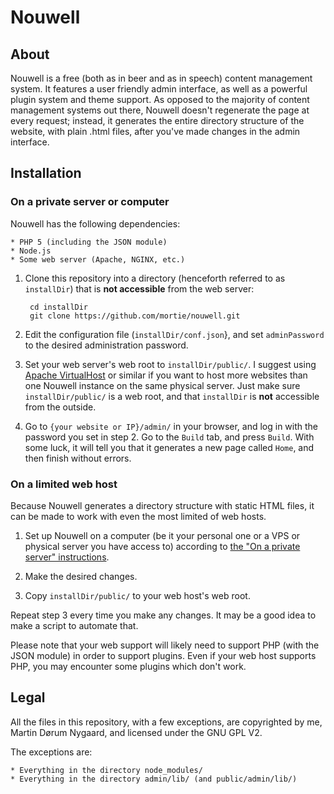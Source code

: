 # Nouwell

## About
Nouwell is a free (both as in beer and as in speech) content management system. It features a user friendly admin interface, as well as a powerful plugin system and theme support. As opposed to the majority of content management systems out there, Nouwell doesn't regenerate the page at every request; instead, it generates the entire directory structure of the website, with plain .html files, after you've made changes in the admin interface.

## Installation

### On a private server or computer
Nouwell has the following dependencies:

    * PHP 5 (including the JSON module)
	* Node.js
	* Some web server (Apache, NGINX, etc.)

1. Clone this repository into a directory (henceforth referred to as `installDir`) that is **not accessible** from the web server:

        cd installDir
        git clone https://github.com/mortie/nouwell.git

2. Edit the configuration file (`installDir/conf.json`}, and set `adminPassword` to the desired administration password.

3. Set your web server's web root to `installDir/public/`. I suggest using [Apache VirtualHost](https://httpd.apache.org/docs/2.2/vhosts/index.html) or similar if you want to host more websites than one Nouwell instance on the same physical server. Just make sure `installDir/public/` is a web root, and that `installDir` is **not** accessible from the outside.

4. Go to `{your website or IP}/admin/` in your browser, and log in with the password you set in step 2. Go to the `Build` tab, and press `Build`. With some luck, it will tell you that it generates a new page called `Home`, and then finish without errors.

### On a limited web host
Because Nouwell generates a directory structure with static HTML files, it can be made to work with even the most limited of web hosts.

1. Set up Nouwell on a computer (be it your personal one or a VPS or physical server you have access to) according to [the "On a private server" instructions](https://github.com/mortie/Nouwell#on-a-private-server-or-computer).

2. Make the desired changes.

3. Copy `installDir/public/` to your web host's web root.

Repeat step 3 every time you make any changes. It may be a good idea to make a script to automate that.

Please note that your web support will likely need to support PHP (with the JSON module) in order to support plugins. Even if your web host supports PHP, you may encounter some plugins which don't work.

## Legal
All the files in this repository, with a few exceptions, are copyrighted by me, Martin Dørum Nygaard, and licensed under the GNU GPL V2.

The exceptions are:

	* Everything in the directory node_modules/
	* Everything in the directory admin/lib/ (and public/admin/lib/)
